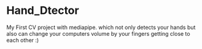 # Hand_Dtector
My First CV project with mediapipe. which not only detects your hands but also can change your computers volume by your fingers getting close to each other :)
